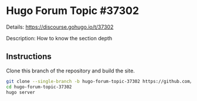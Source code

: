 # Hugo Forum Topic #37302

Details: <https://discourse.gohugo.io/t/37302>

Description: How to know the section depth

## Instructions

Clone this branch of the repository and build the site.

```bash
git clone --single-branch -b hugo-forum-topic-37302 https://github.com/jmooring/hugo-testing hugo-forum-topic-37302
cd hugo-forum-topic-37302
hugo server
```
